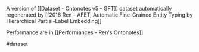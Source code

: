 A version of [[Dataset - Ontonotes v5 - GFT]] dataset automatically regenerated by [[2016 Ren - AFET, Automatic Fine-Grained Entity Typing by Hierarchical Partial-Label Embedding]]

Performance are in [[Performances - Ren's Ontonotes]]

#dataset 